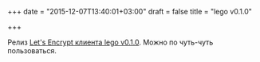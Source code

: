 +++
date = "2015-12-07T13:40:01+03:00"
draft = false
title = "lego v0.1.0"

+++

<p>Релиз <a href="https://github.com/xenolf/lego/releases/tag/v0.1.0">Let&#39;s Encrypt клиента&nbsp;lego&nbsp;v0.1.0</a>. Можно по чуть-чуть пользоваться.</p>

